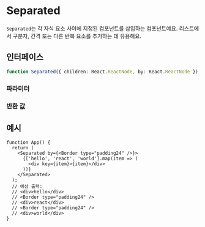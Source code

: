 # Separated

`Separated`는 각 자식 요소 사이에 지정된 컴포넌트를 삽입하는 컴포넌트예요. 리스트에서 구분자, 간격 또는 다른 반복 요소를 추가하는 데 유용해요.

## 인터페이스
```ts
function Separated({ children: React.ReactNode, by: React.ReactNode }): JSX.Element;

```

### 파라미터

<Interface
  required
  name="children"
  type="React.ReactNode"
  description="렌더링할 자식 요소들이에요. 올바른 리액트 요소(<code>React.isValidElement</code>)만 렌더링돼요."
/>

<Interface
  required
  name="by"
  type="React.ReactNode"
  description="자식 요소들 사이에 삽입할 컴포넌트예요."
/>

### 반환 값

<Interface
  name=""
  type="JSX.Element"
  description="지정한 구분자로 자식을 구분하는 리액트 컴포넌트예요."
/>


## 예시

```tsx
function App() {
  return (
    <Separated by={<Border type="padding24" />}>
      {['hello', 'react', 'world'].map(item => (
        <div key={item}>{item}</div>
      ))}
    </Separated>
  );
  // 예상 출력:
  // <div>hello</div>
  // <Border type="padding24" />
  // <div>react</div>
  // <Border type="padding24" />
  // <div>world</div>
}
```
  
